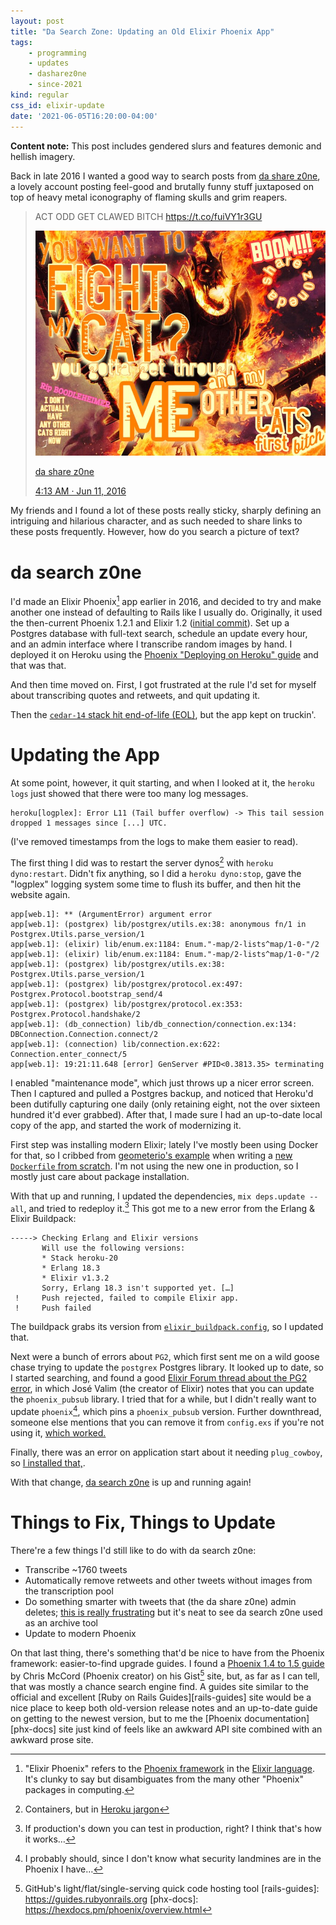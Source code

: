 ```yaml
---
layout: post
title: "Da Search Zone: Updating an Old Elixir Phoenix App"
tags:
    - programming
    - updates
    - dasharez0ne
    - since-2021
kind: regular
css_id: elixir-update
date: '2021-06-05T16:20:00-04:00'
---
```


<style type="text/css">
#elixir-update pre {
  font-size: 0.9rem;
}
</style>

**Content note:** This post includes gendered slurs and features
demonic and hellish imagery.

Back in late 2016 I wanted a good way to search posts from
[da share z0ne][dsz], a lovely account posting feel-good and brutally
funny stuff juxtaposed on top of heavy metal iconography of flaming
skulls and grim reapers.

> ACT ODD GET CLAWED BITCH <https://t.co/fuiVY1r3GU>
>
> ![an armored figure breathing fire and carrying a sword, with text superimposed: "YOU WANT TO FIGHT MY CAT? you gotta get through ME and my OTHER CATS first bitch Rip BOODLEHEIMER I DON'T ACTUALLY HAVE ANY OTHER CATS RIGHT NOW BOOM!!! da share z0ne"](/assets/post_images/dasharezone_cat_fight.jpg)
>
> [da share z0ne][dsz]
>
> [4:13 AM · Jun 11, 2016](https://twitter.com/dasharez0ne/status/741543905456427008)

[dsz]: https://twitter.com/dasharez0ne

My friends and I found a lot of these posts really sticky, sharply defining
an intriguing and hilarious character, and as such needed to share links to
these posts frequently. However, how do you search a picture of text?

# da search z0ne

I'd made an Elixir Phoenix[^1] app earlier in 2016, and decided to try and
make another one instead of defaulting to Rails like I usually do.
Originally, it used the then-current Phoenix 1.2.1 and Elixir 1.2
([initial commit][c-init]). Set up a Postgres database with full-text search,
schedule an update every hour, and an admin interface where I transcribe
random images by hand.
I deployed it on Heroku using
the [Phoenix "Deploying on Heroku" guide][deploy-guide] and that was that.

[^1]: "Elixir Phoenix" refers to the
      [Phoenix framework](https://www.phoenixframework.org) in the
      [Elixir language](https://elixir-lang.org). It's clunky to say but
      disambiguates from the many other "Phoenix" packages in computing.

[c-init]: https://github.com/bkerley/tmfsz/commit/2f6628bde095ee4c9902832859daac4fb72814c6#diff-dfa6f4ed74c90e5d4fda283d547d366586e690387289bcfd473e3fa5f9ace308
[deploy-guide]: https://hexdocs.pm/phoenix/heroku.html#content

And then time moved on.
First, I got frustrated at the rule I'd set for myself about transcribing
quotes and retweets, and quit updating it.

Then the [`cedar-14` stack hit end-of-life (EOL)][c14-eol], but the app kept
on truckin'.

# Updating the App

At some point, however, it quit starting, and when I looked at it,
the `heroku logs` just showed that there were too many log messages.

[c14-eol]: https://help.heroku.com/SMQ1J712/cedar-14-end-of-life-faq

```
heroku[logplex]: Error L11 (Tail buffer overflow) -> This tail session dropped 1 messages since [...] UTC.
```

(I've removed timestamps from the logs to make them easier to read).

The first thing I did was to restart the server dynos[^2] with
`heroku dyno:restart`. Didn't fix anything, so I did a `heroku dyno:stop`,
gave the "logplex" logging system some time to flush its buffer,
and then hit the website again.

```
app[web.1]: ** (ArgumentError) argument error
app[web.1]: (postgrex) lib/postgrex/utils.ex:38: anonymous fn/1 in Postgrex.Utils.parse_version/1
app[web.1]: (elixir) lib/enum.ex:1184: Enum."-map/2-lists^map/1-0-"/2
app[web.1]: (elixir) lib/enum.ex:1184: Enum."-map/2-lists^map/1-0-"/2
app[web.1]: (postgrex) lib/postgrex/utils.ex:38: Postgrex.Utils.parse_version/1
app[web.1]: (postgrex) lib/postgrex/protocol.ex:497: Postgrex.Protocol.bootstrap_send/4
app[web.1]: (postgrex) lib/postgrex/protocol.ex:353: Postgrex.Protocol.handshake/2
app[web.1]: (db_connection) lib/db_connection/connection.ex:134: DBConnection.Connection.connect/2
app[web.1]: (connection) lib/connection.ex:622: Connection.enter_connect/5
app[web.1]: 19:21:11.648 [error] GenServer #PID<0.3813.35> terminating
```


[^2]: Containers, but in [Heroku jargon](https://devcenter.heroku.com/articles/glossary-of-heroku-terminology#dyno)

I enabled "maintenance mode", which just throws up a nicer error screen. Then
I captured and pulled a Postgres backup, and noticed that Heroku'd been
dutifully capturing one daily
(only retaining eight, not the over sixteen hundred it'd ever grabbed).
After that, I made sure I had an up-to-date local copy of the app, and started
the work of modernizing it.

First step was installing modern Elixir; lately I've mostly been using Docker
for that, so I cribbed from
[geometerio's example][example-df]
when writing a [new `Dockerfile` from scratch][new-df]. I'm not using the new
one in production, so I mostly just care about package installation.

[example-df]: https://github.com/geometerio/elixir-phoenix-dockerfile-examples/blob/d11c8a3d8cfee131de4ac79bf2a2f1048c5fe4d5/sample_phoenix_app_with_postgres_db/Dockerfile
[new-df]: https://github.com/bkerley/tmfsz/blob/eee7e1c4e66dd0129153e06535d3540362fab032/Dockerfile

With that up and running, I updated the dependencies, `mix deps.update --all`,
and tried to redeploy it.[^3]
This got me to a new error from the Erlang & Elixir Buildpack:

[^3]: If production's down you can test in production, right? I think that's
      how it works…

```
-----> Checking Erlang and Elixir versions
       Will use the following versions:
       * Stack heroku-20
       * Erlang 18.3
       * Elixir v1.3.2
       Sorry, Erlang 18.3 isn't supported yet. […]
 !     Push rejected, failed to compile Elixir app.
 !     Push failed
 ```

The buildpack grabs its version from
[`elixir_buildpack.config`][new-buildpack-config], so I updated that.

[new-buildpack-config]: https://github.com/bkerley/tmfsz/commit/41632a81bdddc3facd6b13fec728cd2fe9738128

Next were a bunch of errors about `PG2`, which first sent me on a wild goose
chase trying to update the `postgrex` Postgres library. It looked up to date,
so I started searching, and found a good
[Elixir Forum thread about the PG2 error][pg2-elixir-forum], in which
José Valim (the creator of Elixir) notes that you can update the
`phoenix_pubsub` library. I tried that for a while, but I didn't really want to
update `phoenix`[^update], which pins a `phoenix_pubsub` version.
Further downthread, someone else mentions that you can remove it from
`config.exs` if you're not using it, [which worked.][commit-no-pubsub]


[pg2-elixir-forum]: https://elixirforum.com/t/cannot-start-app-after-update-with-erlang-24/39708
[^update]: I probably should, since I don't know what security landmines are in
           the Phoenix I have…

[commit-no-pubsub]: https://github.com/bkerley/tmfsz/commit/9396cb23b0c03bc21bedd901ab4ce8e0213ab981

Finally, there was an error on application start about it needing `plug_cowboy`,
so [I installed that,][commit-howdy].

[commit-howdy]: https://github.com/bkerley/tmfsz/commit/eee7e1c4e66dd0129153e06535d3540362fab032

With that change, [da search z0ne][searchz0ne] is up and running again!

[searchz0ne]: https://dasearch.zone

# Things to Fix, Things to Update

There're a few things I'd still like to do with da search z0ne:

* Transcribe ~1760 tweets
* Automatically remove retweets and other tweets without images from the
  transcription pool
* Do something smarter with tweets that (the da share z0ne) admin deletes;
  [this is really frustrating][deleted-tweets] but it's neat to see
  da search z0ne used as an archive tool
* Update to modern Phoenix

[deleted-tweets]: https://twitter.com/xkeepah/status/1065758061841723392

On that last thing, there's something that'd be nice to have from the
Phoenix framework: easier-to-find upgrade guides. I found a
[Phoenix 1.4 to 1.5 guide](https://gist.github.com/chrismccord/e53e79ef8b34adf5d8122a47db44d22f)
by Chris McCord (Phoenix creator) on his Gist[^gist] site, but, as far as
I can tell, that was mostly
a chance search engine find. A guides site similar to the official and
excellent
[Ruby on Rails Guides][rails-guides] site would be a nice place to keep
both old-version release notes and an up-to-date guide on getting to the
newest version, but to me the [Phoenix documentation][phx-docs] site just
kind of feels like an awkward API site combined with an awkward prose site.

[^gist]: GitHub's light/flat/single-serving quick code hosting tool
[rails-guides]: https://guides.rubyonrails.org
[phx-docs]: https://hexdocs.pm/phoenix/overview.html
